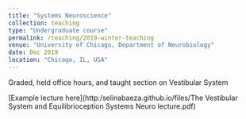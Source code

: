 ```yaml
---
title: "Systems Neuroscience"
collection: teaching
type: "Undergraduate course"
permalink: /teaching/2019-winter-teaching
venue: "University of Chicago, Department of Neurobiology"
date: Dec 2019
location: "Chicago, IL, USA"
---
```


Graded, held office hours, and taught section on Vestibular System

[Example lecture here](http:/selinabaeza.github.io/files/The Vestibular System and Equilibrioception Systems Neuro lecture.pdf)
